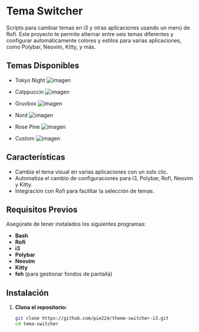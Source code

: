 # Tema Switcher

Scripts para cambiar temas en i3 y otras aplicaciones usando un menú de Rofi. Este proyecto te permite alternar entre seis temas diferentes y configurar automáticamente colores y estilos para varias aplicaciones, como Polybar, Neovim, Kitty, y más.

## Temas Disponibles

- Tokyo Night
![imagen](https://github.com/user-attachments/assets/dc07240f-18c3-4c50-8fd0-36b2edd3aa55)

- Catppuccin
![imagen](https://github.com/user-attachments/assets/2e022743-be8e-457e-b4bf-3cc3e8aa5e0b)

- Gruvbox
![imagen](https://github.com/user-attachments/assets/28234b00-884f-415d-a3ab-497edb0c5b5f)

- Nord
![imagen](https://github.com/user-attachments/assets/a2b22bee-10e0-4194-922c-3bb007c2ec48)

- Rose Pine
![imagen](https://github.com/user-attachments/assets/8143ba63-28cb-45e4-a669-d4d9be178d88)

- Custom
![imagen](https://github.com/user-attachments/assets/55ed2206-a77c-446a-a55b-36b98a0be575)


## Características

- Cambia el tema visual en varias aplicaciones con un solo clic.
- Automatiza el cambio de configuraciones para i3, Polybar, Rofi, Neovim y Kitty.
- Integración con Rofi para facilitar la selección de temas.

## Requisitos Previos

Asegúrate de tener instalados los siguientes programas:

- **Bash**
- **Rofi**
- **i3**
- **Polybar**
- **Neovim**
- **Kitty**
- **feh** (para gestionar fondos de pantalla)

## Instalación

1. **Clona el repositorio:**
   ```bash
   git clone https://github.com/pie224/theme-switcher-i3.git
   cd tema-switcher
